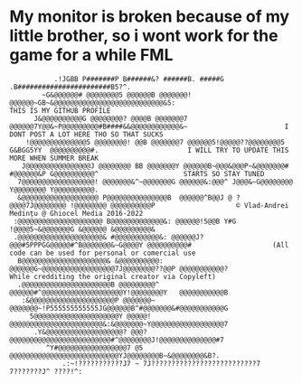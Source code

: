 # My monitor is broken because of my little brother, so i wont work for the game for a while FML                                                                                                    
                                                                                                    
               .!JGBB P#######P B######&? ######B. #####G .B#######################B5?^.         
            ~G&@@@@@@# @@@@@@@@5 @@@@@@B @@@@@@@! @@@@@@~GB~&@@@@@@@@@@@@@@@@@@@@@@@@@@@&5:                          THIS IS MY GITHUB PROFILE    
          J&@@@@@@@@@@G @@@@@@@@? @@@@B @@@@@@@7 @@@@@@7Y@@&~P@@@@@@@@@#B####&&@@@@@@@@@@@@&~                        I DONT POST A LOT HERE THO SO THAT SUCKS    
        !@@@@@@@@@@@@@@5 @@@@@@@@! @@B @@@@@@@7 @@@@@@5!@@@@@??@@@@@@@@5 G&BGG5YY  @@@@@@@@@@#.                      I WILL TRY TO UPDATE THIS MORE WHEN SUMMER BREAK 
       J@@@@@@@@@@@@@@@@J @@@@@@@@ BB @@@@@@@Y @@@@@@B~@@@&@@@P~&@@@@@@@# #@@@@@@&P G@@@@@@@@@@^                     STARTS SO STAY TUNED
      7@@@@@@@@@@@@@@@@@@! @@@@@@@&^~@@@@@@@G @@@@@@&:@@@^ J@@@&~G@@@@@@@@ Y@@@@@@@@ Y@@@@@@@@@@.                    
      &@@@@@@@@@@@@@@@@@@@ P@@@@@@@@@@@@@@@B  @@@@@@^B@@J @ ?@@@@7J@@@@@@@@ !@@@@@@@@ @@@@@@@@@@P                    © Vlad-Andrei Medințu @ Ghiocel Media 2016-2022
     :@@@@@@@@@@@@@@@@@@@@@ B@@@@@@@@@@@@@&: @@@@@@!5@@B Y#G !@@@@5~&@@@@@@@G &@@@@@@ &@@@@@@@@@&                    
     .@@@@@@@@@@@@@@@@@@@@@& #@@@@@@@@@@@&: @@@@@@J?@@@#5PPPGG@@@@@#^B@@@@@@@&~G@@@@Y @@@@@@@@@@#                    (All code can be used for personal or comercial use
      B@@@@@@@@@@@@@@@@@@@@@& &@@@@@@@@@@: @@@@@@G~@@@@@@@@@@@@@@@@@@7J@@@@@@@@??@@P @@@@@@@@@@@?                    While credditing the original creator via Copyleft)
      .@@@@@@@@@@@@@@@@@@@@@@B @@@@@@@@@^ @@@@@@#^@@@@@@@@@@@@@@@@@@@@Y!@@@@@@@@Y   @@@@@@@@@@@B    
       :&@@@@@@@@@@@@@@@@@@@@@P @@@@@@@~ @@@@@@@~!P555555555555JG@@@@@@B^#@@@@@@@&#@@@@@@@@@@@G     
         5@@@@@@@@@@@@@@@@@@@@@Y @@@@@! @@@@@@@@@@@@@@@@@@@@@@@&:&@@@@@@@~Y@@@@@@@@@@@@@@@@@@7      
          .Y&@@@@@@@@@@@@@@@@@@@? @@@? @@@@@@@@@@@@@@@@@@@@@@@@@#^@@@@@@@@J!@@@@@@@@@@@@@@#7        
             ^Y#@@@@@@@@@@@@@@@@@7 @5 @@@@@@@@@@@@@@@@@@@@@@@@@@@YJ@@@@@@@@B~&@@@@@@@@&B?.          
                 .:~!???????????J7 ~ 7J??????????????????????????7 7???????J^ ????!^:               
                                                                                                    
                                                                                                    
                                                                                                    
